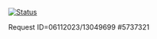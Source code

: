 [![Status](https://github-readme-stats.vercel.app/api?username=neruha)](https://github.com/anuraghazra/github-readme-stats)

Request ID=06112023/13049699
#5737321




<!--
**neruha/neruha** is a ✨ _special_ ✨ repository because its `README.md` (this file) appears on your GitHub profile.

Here are some ideas to get you started:

- 🔭 I’m currently working on ...
- 🌱 I’m currently learning ...
- 👯 I’m looking to collaborate on ...
- 🤔 I’m looking for help with ...
- 💬 Ask me about ...
- 📫 How to reach me: ...
- 😄 Pronouns: ...
- ⚡ Fun fact: ...
-->
